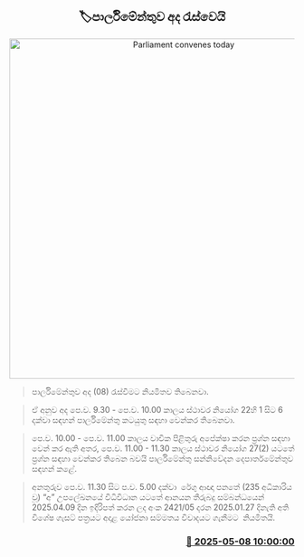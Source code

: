 <p align='center'><b><h2 align='center' title='Parliament convenes today'>🏷පාර්ලිමේන්තුව අද රැස්වෙයි</h2></b></p>
<p align='center'><img src='https://helakuru.sgp1.cdn.digitaloceanspaces.com/esana/images/lib/parliment-new-01[1].jpg' width='600' alt='Parliament convenes today'></p>

> පාර්ලිමේන්තුව අද (08) රැස්වීමට නියමිතව තිබෙනවා.

> ඒ අනුව අද පෙ.ව. 9.30 - පෙ.ව. 10.00 කාලය ස්ථාවර නියෝග 22හි 1 සිට 6 දක්වා සඳහන් පාර්ලිමේන්තු කටයුතු සඳහා වෙන්කර තිබෙනවා.

> පෙ.ව. 10.00 - පෙ.ව. 11.00 කාලය වාචික පිළිතුරු අපේක්ෂා කරන ප්‍රශ්න සඳහා වෙන් කර ඇති අතර, පෙ.ව. 11.00 - 11.30 කාලය ස්ථාවර නියෝග 27(2) යටතේ ප්‍රශ්න සඳහා වෙන්කර තිබෙන බවයි පාර්ලිමේන්තු සන්නිවේදන දෙපාර්තමේන්තුව සඳහන් කළේ.

> අනතුරුව ‍පෙ.ව. 11.30 සිට ප.ව. 5.00 දක්වා  රේගු ආඥා පනතේ (235 අධිකාරිය වූ) “අ” උපලේඛනයේ විධිවිධාන යටතේ ආනයන තීරුබදු සම්බන්ධයෙන් 2025.04.09 දින ඉදිරිපත් කරන ලද අංක 2421/05 දරන 2025.01.27 දිනැති අති විශේෂ ගැසට් පත්‍රයට අදාළ යෝජනා සම්මතය විවාදයට ගැනීමට  නියමිතයි.



<h3 align='right'><a href='https://www.helakuru.lk/esana/p/109919/'>📅 2025-05-08 10:00:00</a></h3>

